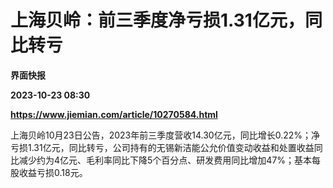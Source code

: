 # 上海贝岭：前三季度净亏损1.31亿元，同比转亏
**界面快报**

**2023-10-23 08:30**

**https://www.jiemian.com/article/10270584.html**

上海贝岭10月23日公告，2023年前三季度营收14.30亿元，同比增长0.22%；净亏损1.31亿元，同比转亏，公司持有的无锡新洁能公允价值变动收益和处置收益同比减少约为4亿元、毛利率同比下降5个百分点、研发费用同比增加47%；基本每股收益亏损0.18元。